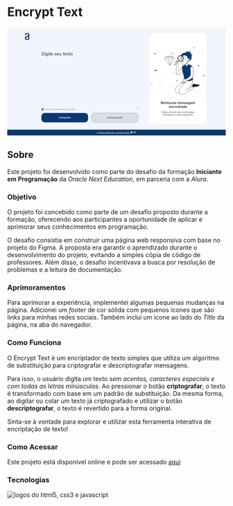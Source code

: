 # Encrypt Text

<img src="./assets/homepage-print.png" alt="print da tela iniciar do encriptador de texto" width=700px>

## Sobre

Este projeto foi desenvolvido como parte do desafio da formação **Iniciante em Programação** da *Oracle Next Education*, em parceria com a *Alura*.

### Objetivo

O projeto foi concebido como parte de um desafio proposto durante a formação, oferecendo aos participantes a oportunidade de aplicar e aprimorar seus conhecimentos em programação.

O desafio consistia em construir uma página web responsiva com base no projeto do Figma. A proposta era garantir o aprendizado durante o desenvolvimento do projeto, evitando a simples cópia de código de professores. Além disso, o desafio incentivava a busca por resolução de problemas e a leitura de documentação.

### Aprimoramentos

Para aprimorar a experiência, implementei algumas pequenas mudanças na página. Adicionei um *footer* de cor sólida com pequenos ícones que são links para minhas redes sociais. Também incluí um ícone ao lado do *Title* da página, na aba do navegador.

### Como Funciona

O Encrypt Text é um encriptador de texto simples que utiliza um algoritmo de substituição para criptografar e descriptografar mensagens.

Para isso, o usuário digita um texto *sem acentos, caracteres especiais e com todas as letras minúsculas*. Ao pressionar o botão **criptografar**, o texto é transformado com base em um padrão de substituição. Da mesma forma, ao digitar ou colar um texto já criptografado e utilizar o botão **descriptografar**, o texto é revertido para a forma original.

Sinta-se à vontade para explorar e utilizar esta ferramenta interativa de encriptação de texto!

### Como Acessar

Este projeto está disponível online e pode ser acessado [aqui](https://dev-leonunes.github.io/encrypt-text-alura/)

### Tecnologias
<img src="https://skillicons.dev/icons?i=html,css,js" alt="logos do html5, css3 e javascript"/>
